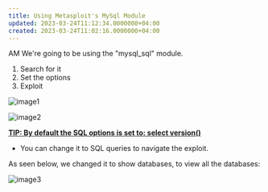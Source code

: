 ```yaml
---
title: Using Metasploit's MySql Module
updated: 2023-03-24T11:12:34.0000000+04:00
created: 2023-03-24T11:02:16.0000000+04:00
---
```


AM
We're going to be using the "mysql_sql" module.

1.  Search for it
2.  Set the options
3.  Exploit

![image1](image1-43.png)

![image2](image2-21.png)

**<u>TIP: By default the SQL options is set to: select version()</u>**

- You can change it to SQL queries to navigate the exploit.

As seen below, we changed it to show databases, to view all the databases:

![image3](image3-13.png)

